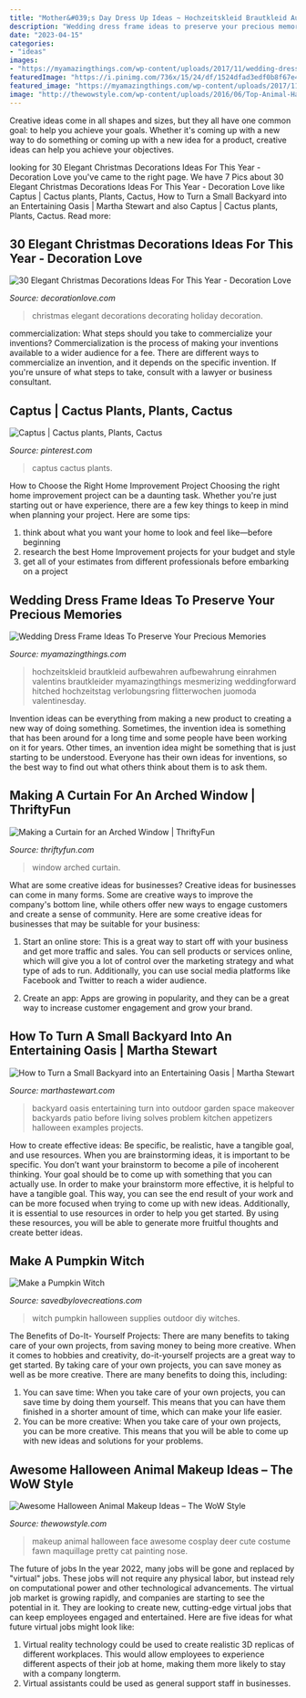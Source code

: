 ```yaml
---
title: "Mother&#039;s Day Dress Up Ideas ~ Hochzeitskleid Brautkleid Aufbewahren Aufbewahrung Einrahmen Valentins Brautkleider Myamazingthings Mesmerizing Weddingforward Hitched Hochzeitstag Verlobungsring Flitterwochen Juomoda Valentinesday"
description: "Wedding dress frame ideas to preserve your precious memories"
date: "2023-04-15"
categories:
- "ideas"
images:
- "https://myamazingthings.com/wp-content/uploads/2017/11/wedding-dress-display-4-.jpg"
featuredImage: "https://i.pinimg.com/736x/15/24/df/1524dfad3edf0b8f67e460804d5d6cb3.jpg"
featured_image: "https://myamazingthings.com/wp-content/uploads/2017/11/wedding-dress-display-4-.jpg"
image: "http://thewowstyle.com/wp-content/uploads/2016/06/Top-Animal-Halloween-Makeup.jpg"
---
```



Creative ideas come in all shapes and sizes, but they all have one common goal: to help you achieve your goals. Whether it's coming up with a new way to do something or coming up with a new idea for a product, creative ideas can help you achieve your objectives.

	

		
looking for 30 Elegant Christmas Decorations Ideas For This Year - Decoration Love you've came to the right page. We have 7 Pics about 30 Elegant Christmas Decorations Ideas For This Year - Decoration Love like Captus | Cactus plants, Plants, Cactus, How to Turn a Small Backyard into an Entertaining Oasis | Martha Stewart and also Captus | Cactus plants, Plants, Cactus. Read more:
		
    
## 30 Elegant Christmas Decorations Ideas For This Year - Decoration Love

<img loading=lazy src="https://decorationlove.com/wp-content/uploads/2016/08/Elegant-Christmas-Holiday-Decorating-Ideas.jpg" onerror="this.onerror=null;this.src='https://tse3.mm.bing.net/th?id=OIP.pvcKjMfYKp0OMHZ-o5dm5QDhEs&amp;pid=15.1';" alt="30 Elegant Christmas Decorations Ideas For This Year - Decoration Love">

_Source: decorationlove.com_

>christmas elegant decorations decorating holiday decoration. 

	

commercialization: What steps should you take to commercialize your inventions?
Commercialization is the process of making your inventions available to a wider audience for a fee. There are different ways to commercialize an invention, and it depends on the specific invention. If you're unsure of what steps to take, consult with a lawyer or business consultant.

    
## Captus | Cactus Plants, Plants, Cactus

<img loading=lazy src="https://i.pinimg.com/736x/15/24/df/1524dfad3edf0b8f67e460804d5d6cb3.jpg" onerror="this.onerror=null;this.src='https://tse4.mm.bing.net/th?id=OIP.GAYfBBFuc11WdaBwpr0eMgCpEs&amp;pid=15.1';" alt="Captus | Cactus plants, Plants, Cactus">

_Source: pinterest.com_

>captus cactus plants. 

	

How to Choose the Right Home Improvement Project
Choosing the right home improvement project can be a daunting task. Whether you're just starting out or have experience, there are a few key things to keep in mind when planning your project. Here are some tips: 
1. think about what you want your home to look and feel like—before beginning
2. research the best Home Improvement projects for your budget and style
3. get all of your estimates from different professionals before embarking on a project

    
## Wedding Dress Frame Ideas To Preserve Your Precious Memories

<img loading=lazy src="https://myamazingthings.com/wp-content/uploads/2017/11/wedding-dress-display-4-.jpg" onerror="this.onerror=null;this.src='https://tse1.mm.bing.net/th?id=OIP.20xP-N5b8NYLh1i54GsH_gHaK2&amp;pid=15.1';" alt="Wedding Dress Frame Ideas To Preserve Your Precious Memories">

_Source: myamazingthings.com_

>hochzeitskleid brautkleid aufbewahren aufbewahrung einrahmen valentins brautkleider myamazingthings mesmerizing weddingforward hitched hochzeitstag verlobungsring flitterwochen juomoda valentinesday. 

	

Invention ideas can be everything from making a new product to creating a new way of doing something. Sometimes, the invention idea is something that has been around for a long time and some people have been working on it for years. Other times, an invention idea might be something that is just starting to be understood. Everyone has their own ideas for inventions, so the best way to find out what others think about them is to ask them.

    
## Making A Curtain For An Arched Window | ThriftyFun

<img loading=lazy src="https://img.thrfun.com/img/076/920/arched_window_l1.jpg" onerror="this.onerror=null;this.src='https://tse4.mm.bing.net/th?id=OIP.FNFtKrVs8iY0ytAhBA6mqQHaK-&amp;pid=15.1';" alt="Making a Curtain for an Arched Window | ThriftyFun">

_Source: thriftyfun.com_

>window arched curtain. 

	

What are some creative ideas for businesses?
Creative ideas for businesses can come in many forms. Some are creative ways to improve the company's bottom line, while others offer new ways to engage customers and create a sense of community. Here are some creative ideas for businesses that may be suitable for your business:
1. Start an online store: This is a great way to start off with your business and get more traffic and sales. You can sell products or services online, which will give you a lot of control over the marketing strategy and what type of ads to run. Additionally, you can use social media platforms like Facebook and Twitter to reach a wider audience.

2. Create an app: Apps are growing in popularity, and they can be a great way to increase customer engagement and grow your brand.

    
## How To Turn A Small Backyard Into An Entertaining Oasis | Martha Stewart

<img loading=lazy src="https://assets.marthastewart.com/styles/wmax-1500/d15/perrine---after/perrine---after_2.jpg?itok=xT4NUs7L" onerror="this.onerror=null;this.src='https://tse4.mm.bing.net/th?id=OIP.5H6bqxrT30kVxYEavoIrNQHaKh&amp;pid=15.1';" alt="How to Turn a Small Backyard into an Entertaining Oasis | Martha Stewart">

_Source: marthastewart.com_

>backyard oasis entertaining turn into outdoor garden space makeover backyards patio before living solves problem kitchen appetizers halloween examples projects. 

	

How to create effective ideas: Be specific, be realistic, have a tangible goal, and use resources.
When you are brainstorming ideas, it is important to be specific. You don’t want your brainstorm to become a pile of incoherent thinking. Your goal should be to come up with something that you can actually use. In order to make your brainstorm more effective, it is helpful to have a tangible goal. This way, you can see the end result of your work and can be more focused when trying to come up with new ideas. Additionally, it is essential to use resources in order to help you get started. By using these resources, you will be able to generate more fruitful thoughts and create better ideas.

    
## Make A Pumpkin Witch

<img loading=lazy src="https://savedbylovecreations.com/wp-content/uploads/2012/10/PumpkinWitch3.png" onerror="this.onerror=null;this.src='https://tse2.mm.bing.net/th?id=OIP.gbzMgKffacUV8WU_z9nDQgHaKQ&amp;pid=15.1';" alt="Make a Pumpkin Witch">

_Source: savedbylovecreations.com_

>witch pumpkin halloween supplies outdoor diy witches. 

	

The Benefits of Do-It- Yourself Projects: There are many benefits to taking care of your own projects, from saving money to being more creative.
When it comes to hobbies and creativity, do-it-yourself projects are a great way to get started. By taking care of your own projects, you can save money as well as be more creative. There are many benefits to doing this, including: 
1. You can save time: When you take care of your own projects, you can save time by doing them yourself. This means that you can have them finished in a shorter amount of time, which can make your life easier. 
2. You can be more creative: When you take care of your own projects, you can be more creative. This means that you will be able to come up with new ideas and solutions for your problems. 

    
## Awesome Halloween Animal Makeup Ideas – The WoW Style

<img loading=lazy src="http://thewowstyle.com/wp-content/uploads/2016/06/Top-Animal-Halloween-Makeup.jpg" onerror="this.onerror=null;this.src='https://tse3.mm.bing.net/th?id=OIP.cDmJsC9zEFoKKVm5OPQkJgHaJ3&amp;pid=15.1';" alt="Awesome Halloween Animal Makeup Ideas – The WoW Style">

_Source: thewowstyle.com_

>makeup animal halloween face awesome cosplay deer cute costume fawn maquillage pretty cat painting nose. 

	

The future of jobs
In the year 2022, many jobs will be gone and replaced by "virtual" jobs. These jobs will not require any physical labor, but instead rely on computational power and other technological advancements. The virtual job market is growing rapidly, and companies are starting to see the potential in it. They are looking to create new, cutting-edge virtual jobs that can keep employees engaged and entertained. Here are five ideas for what future virtual jobs might look like: 
1. Virtual reality technology could be used to create realistic 3D replicas of different workplaces. This would allow employees to experience different aspects of their job at home, making them more likely to stay with a company longterm. 
2. Virtual assistants could be used as general support staff in businesses.

